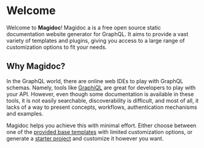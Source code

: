 # Welcome

Welcome to **Magidoc**! Magidoc a is a free open source static documentation website generator for GraphQL. It aims to provide a vast variety of templates and plugins, giving you access to a large range of customization options to fit your needs.

## Why Magidoc?

In the GraphQL world, there are online web IDEs to play with GraphQL schemas. Namely, tools like [GraphiQL](https://github.com/graphql/graphiql) are great for developers to play with your API. However, even though some documentation is available in these tools, it is not easily searchable, discoverability is difficult, and most of all, it lacks of a way to present concepts, workflows, authentication mechanisms and examples.

Magidoc helps you achieve this with minimal effort. Either choose between one of the [provided base templates](/templates/introduction) with limited customization options, or generate a [starter project](/cli/command-eject) and customize it however you want.
